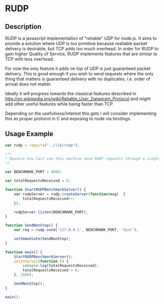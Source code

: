 RUDP
====

## Description

RUDP is a javascript implementation of "reliable" UDP for node.js. It aims to provide a solution where UDP is too primitive because realiable packet delivery is desirable, but TCP adds too much overhead. In order for RUDP to gain higher Quality of Service, RUDP implements features that are similar to TCP with less overhead.

For now the only feature it adds on top of UDP is just guaranteed packet delivery. This is good enough if you wish to send requests where the only thing that matters is guaranteed delivery with no duplicates, i.e. order of arrival does not matter.

Ideally it will progress towards the classical features described in http://en.wikipedia.org/wiki/Reliable_User_Datagram_Protocol and might add other useful features while being faster than TCP.

Depending on the usefulness/interest this gets I will consider implementing this as proper protocol in C and exposing to node via bindings.

## Usage Example

```javascript
var rudp = require("../lib/rudp");

/**
* Measure how fast can this machine send RUDP requests through a single connection.
*/

var BENCHMARK_PORT = 8080;

var totalRequestsReceived = 0;

function StartRUDPBenchmarkServer() {
	var rudpServer = rudp.createServer(function(msg)  {
		totalRequestsReceived++;
	}); 

	rudpServer.listen(BENCHMARK_PORT);
}

function SendNonStop() {
	var req = rudp.send('127.0.0.1', BENCHMARK_PORT, 'test'); 

	setImmediate(SendNonStop);
}

function main() {
	StartRUDPBenchmarkServer();
	setInterval(function () {
		console.log(totalRequestsReceived);
		totalRequestsReceived = 0;
	}, 1000); 

	SendNonStop();
}

main();
```


